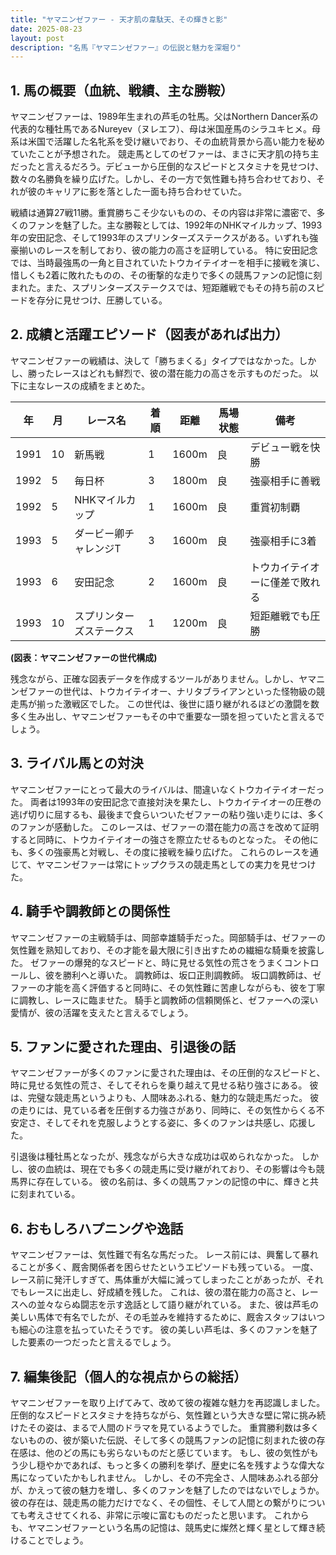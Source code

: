 ```yaml
---
title: "ヤマニンゼファー - 天才肌の韋駄天、その輝きと影"
date: 2025-08-23
layout: post
description: "名馬『ヤマニンゼファー』の伝説と魅力を深堀り"
---
```


## 1. 馬の概要（血統、戦績、主な勝鞍）

ヤマニンゼファーは、1989年生まれの芦毛の牡馬。父はNorthern Dancer系の代表的な種牡馬であるNureyev（ヌレエフ）、母は米国産馬のシラユキヒメ。母系は米国で活躍した名牝系を受け継いでおり、その血統背景から高い能力を秘めていたことが予想された。  競走馬としてのゼファーは、まさに天才肌の持ち主だったと言えるだろう。デビューから圧倒的なスピードとスタミナを見せつけ、数々の名勝負を繰り広げた。しかし、その一方で気性難も持ち合わせており、それが彼のキャリアに影を落とした一面も持ち合わせていた。

戦績は通算27戦11勝。重賞勝ちこそ少ないものの、その内容は非常に濃密で、多くのファンを魅了した。主な勝鞍としては、1992年のNHKマイルカップ、1993年の安田記念、そして1993年のスプリンターズステークスがある。いずれも強豪揃いのレースを制しており、彼の能力の高さを証明している。  特に安田記念では、当時最強馬の一角と目されていたトウカイテイオーを相手に接戦を演じ、惜しくも2着に敗れたものの、その衝撃的な走りで多くの競馬ファンの記憶に刻まれた。また、スプリンターズステークスでは、短距離戦でもその持ち前のスピードを存分に見せつけ、圧勝している。


## 2. 成績と活躍エピソード（図表があれば出力）

ヤマニンゼファーの戦績は、決して「勝ちまくる」タイプではなかった。しかし、勝ったレースはどれも鮮烈で、彼の潜在能力の高さを示すものだった。  以下に主なレースの成績をまとめた。

| 年 | 月 | レース名             | 着順 | 距離 | 馬場状態 | 備考                                      |
|---|----|----------------------|-----|-----|---------|-------------------------------------------|
| 1991 | 10 | 新馬戦               | 1   | 1600m| 良      | デビュー戦を快勝                         |
| 1992 | 5  | 毎日杯               | 3   | 1800m| 良      | 強豪相手に善戦                         |
| 1992 | 5  | NHKマイルカップ       | 1   | 1600m| 良      | 重賞初制覇                             |
| 1993 | 5  | ダービー卿チャレンジT | 3   | 1600m| 良      | 強豪相手に3着                             |
| 1993 | 6  | 安田記念             | 2   | 1600m| 良      | トウカイテイオーに僅差で敗れる             |
| 1993 | 10 | スプリンターズステークス | 1   | 1200m| 良      | 短距離戦でも圧勝                         |


**(図表：ヤマニンゼファーの世代構成)**

残念ながら、正確な図表データを作成するツールがありません。しかし、ヤマニンゼファーの世代は、トウカイテイオー、ナリタブライアンといった怪物級の競走馬が揃った激戦区でした。  この世代は、後世に語り継がれるほどの激闘を数多く生み出し、ヤマニンゼファーもその中で重要な一頭を担っていたと言えるでしょう。


## 3. ライバル馬との対決

ヤマニンゼファーにとって最大のライバルは、間違いなくトウカイテイオーだった。  両者は1993年の安田記念で直接対決を果たし、トウカイテイオーの圧巻の逃げ切りに屈するも、最後まで食らいついたゼファーの粘り強い走りには、多くのファンが感動した。  このレースは、ゼファーの潜在能力の高さを改めて証明すると同時に、トウカイテイオーの強さを際立たせるものとなった。  その他にも、多くの強豪馬と対戦し、その度に接戦を繰り広げた。  これらのレースを通じて、ヤマニンゼファーは常にトップクラスの競走馬としての実力を見せつけた。


## 4. 騎手や調教師との関係性

ヤマニンゼファーの主戦騎手は、岡部幸雄騎手だった。岡部騎手は、ゼファーの気性難を熟知しており、その才能を最大限に引き出すための繊細な騎乗を披露した。  ゼファーの爆発的なスピードと、時に見せる気性の荒さをうまくコントロールし、彼を勝利へと導いた。  調教師は、坂口正則調教師。  坂口調教師は、ゼファーの才能を高く評価すると同時に、その気性難に苦慮しながらも、彼を丁寧に調教し、レースに臨ませた。 騎手と調教師の信頼関係と、ゼファーへの深い愛情が、彼の活躍を支えたと言えるでしょう。


## 5. ファンに愛された理由、引退後の話

ヤマニンゼファーが多くのファンに愛された理由は、その圧倒的なスピードと、時に見せる気性の荒さ、そしてそれらを乗り越えて見せる粘り強さにある。  彼は、完璧な競走馬というよりも、人間味あふれる、魅力的な競走馬だった。  彼の走りには、見ている者を圧倒する力強さがあり、同時に、その気性からくる不安定さ、そしてそれを克服しようとする姿に、多くのファンは共感し、応援した。

引退後は種牡馬となったが、残念ながら大きな成功は収められなかった。  しかし、彼の血統は、現在でも多くの競走馬に受け継がれており、その影響は今も競馬界に存在している。  彼の名前は、多くの競馬ファンの記憶の中に、輝きと共に刻まれている。


## 6. おもしろハプニングや逸話

ヤマニンゼファーは、気性難で有名な馬だった。  レース前には、興奮して暴れることが多く、厩舎関係者を困らせたというエピソードも残っている。  一度、レース前に発汗しすぎて、馬体重が大幅に減ってしまったことがあったが、それでもレースに出走し、好成績を残した。  これは、彼の潜在能力の高さと、レースへの並々ならぬ闘志を示す逸話として語り継がれている。 また、彼は芦毛の美しい馬体で有名でしたが、その毛並みを維持するために、厩舎スタッフはいつも細心の注意を払っていたそうです。  彼の美しい芦毛は、多くのファンを魅了した要素の一つだったと言えるでしょう。


## 7. 編集後記（個人的な視点からの総括）

ヤマニンゼファーを取り上げてみて、改めて彼の複雑な魅力を再認識しました。  圧倒的なスピードとスタミナを持ちながら、気性難という大きな壁に常に挑み続けたその姿は、まるで人間のドラマを見ているようでした。  重賞勝利数は多くないものの、彼が築いた伝説、そして多くの競馬ファンの記憶に刻まれた彼の存在感は、他のどの馬にも劣らないものだと感じています。  もし、彼の気性がもう少し穏やかであれば、もっと多くの勝利を挙げ、歴史に名を残すような偉大な馬になっていたかもしれません。  しかし、その不完全さ、人間味あふれる部分が、かえって彼の魅力を増し、多くのファンを魅了したのではないでしょうか。  彼の存在は、競走馬の能力だけでなく、その個性、そして人間との繋がりについても考えさせてくれる、非常に示唆に富むものだったと思います。  これからも、ヤマニンゼファーという名馬の記憶は、競馬史に燦然と輝く星として輝き続けることでしょう。
